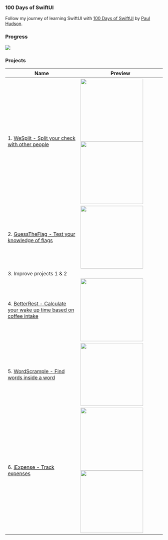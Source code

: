 ### 100 Days of SwiftUI
Follow my journey of learning SwiftUI with [100 Days of SwiftUI](https://www.hackingwithswift.com/100/swiftui) by [Paul Hudson](https://github.com/twostraws).

### Progress
![](https://geps.dev/progress/37?dangerColor=800000&warningColor=ff9900&successColor=006600)

### Projects
| Name | Preview |
| ---- | --------|
| 1. [WeSplit - Split your check with other people](https://github.com/matsveil/100-days-of-swiftui/tree/main/WeSplit) | <img src="https://user-images.githubusercontent.com/109008007/223914078-a43580f9-8d19-468f-9b6a-d1dea758bac4.png" width="200"> <img src="https://user-images.githubusercontent.com/109008007/223914748-1fd80a60-4d86-4f6e-ae57-1ce3ce42bccc.png" width="200"> |
| 2. [GuessTheFlag - Test your knowledge of flags](https://github.com/matsveil/100-days-of-swiftui/tree/main/GuessTheFlag) | <img src="https://github.com/user-attachments/assets/e8603a1d-d331-4287-aa6c-0b92b904acfe" width="200"> | 
| 3. Improve projects 1 & 2 | |
| 4. [BetterRest - Calculate your wake up time based on coffee intake](https://github.com/matsveil/100-days-of-swiftui/tree/main/BetterRest) | <img src="https://github.com/matsveil/100-days-of-swiftui/assets/109008007/136f05e7-21a2-429e-b312-a14e88172bdc" width="200">
| 5. [WordScrample - Find words inside a word](https://github.com/matsveil/100-days-of-swiftui/tree/main/WordScramble) | <img src="https://github.com/user-attachments/assets/ff942eeb-7321-46c3-aea2-7d76580ef04d" width="200"> |
| 6. [iExpense - Track expenses](https://github.com/matsveil/100-days-of-swiftui/tree/main/iExpense) | <img src="https://github.com/user-attachments/assets/015813cb-5f7f-409f-8be1-4c6a4fd43588" width="200"> <img src="https://github.com/user-attachments/assets/a629a979-c133-44aa-8f61-9e2f3bf830d2" width="200"> | 
